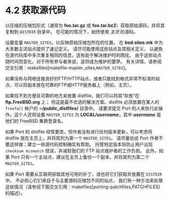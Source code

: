 # 4.2 获取源代码


以压缩的压缩包形式（通常为 **foo.tar.gz** 或 **foo.tar.bz2**）获取原始源码，并将其复制到 `DISTDIR` 目录中。
在可能的情况下，始终使用 _主流_ 的源码。

设置变量 `MASTER_SITES`，以反映原始压缩包所在的位置。
在 **bsd.sites.mk** 中为大多数主流站点提供了速记定义。
请尽可能使用这些站点及其相关定义，
以避免在源代码库中多次重复相同的信息，这有助于解决维护时的困扰。
由于这些站点随时间而变化，对于所有参与者来说，这将成为维护的噩梦。
有关详情，请参阅交叉引用：makefiles[makefile-master_sites,`MASTER_SITES`]。

如果没有与网络连接良好的FTP/HTTP站点，或者只能找到格式非常不标准的站点，可以将副本放在可靠的FTP或HTTP服务器上（例如，主页）。

如果找不到方便且可靠的地方来放置 distfile，我们可以将其“存放”在 **ftp.FreeBSD.org** 上；
但这是最不优选的解决方案。distfile 必须放置在某人的 `freefall` 帐户的 **~/public_distfiles/** 目录中。
请要求提交 Port 的人来执行此操作。这个人还将设置 `MASTER_SITES` 为 **LOCAL/_username_**，其中 **_username_** 是他们的 FreeBSD 集群登录名。

如果 Port 的 distfile 经常更改，但作者没有进行任何版本更新，可以考虑将 distfile 放在主页上，并将其列为第一个 `MASTER_SITES`。
请尽量劝说 Port 作者不要这样做；建立一些源代码控制确实有帮助。
托管特定版本将防止用户出现 `checksum mismatch` 错误，并减轻我们的 FTP 站点维护者的工作负担。
此外，如果 Port 只有一个主站点，建议在主页上备份一个副本，并将其列为第二个 `MASTER_SITES`。

如果 Port 需要从互联网获取其他可用的补丁，请也将它们获取并放置在 `DISTDIR` 中。
不必担心它们来自于与主要源码压缩包不同的站点，
我们有一种方法来处理这些情况（请参阅下面交叉引用：makefiles[porting-patchfiles,PATCHFILES] 的描述）。


